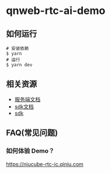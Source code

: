 # qnweb-rtc-ai-demo

## 如何运行

```shell
# 安装依赖
$ yarn 
# 运行
$ yarn dev
```

## 相关资源

* [服务端文档](./documents/server.md)
* [sdk文档](./documents/sdk.md)
* [sdk](./public/sdk)

## FAQ(常见问题)

### 如何体验 Demo？

https://niucube-rtc-ic.qiniu.com
